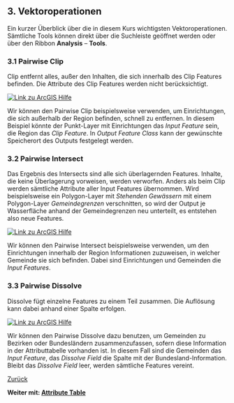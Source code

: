 ## 3. Vektoroperationen

Ein kurzer Überblick über die in diesem Kurs wichtigsten Vektoroperationen. Sämtliche Tools können direkt über die Suchleiste geöffnet werden oder über den Ribbon **Analysis** &ndash; **Tools**.

### 3.1 Pairwise Clip

Clip entfernt alles, außer den Inhalten, die sich innerhalb des Clip Features befinden. Die Attribute des Clip Features werden nicht berücksichtigt.

[![Link zu ArcGIS Hilfe](https://pro.arcgis.com/en/pro-app/latest/tool-reference/analysis/GUID-6D3322A8-57EA-4D24-9FFE-2A9E7C6B29EC-web.png)](https://pro.arcgis.com/en/pro-app/latest/tool-reference/analysis/pairwise-clip.htm)

Wir können den Pairwise Clip beispielsweise verwenden, um Einrichtungen, die sich außerhalb der Region befinden, schnell zu entfernen. In diesem Beispiel könnte der Punkt-Layer mit Einrichtungen das *Input Feature* sein, die Region das *Clip Feature*. In *Output Feature Class* kann der gewünschte Speicherort des Outputs festgelegt werden.

### 3.2 Pairwise Intersect

Das Ergebnis des Intersects sind alle sich überlagernden Features. Inhalte, die keine Überlagerung vorweisen, werden verworfen. Anders als beim Clip werden sämtliche Attribute aller Input Features übernommen. Wird beispielsweise ein Polygon-Layer mit *Stehenden Gewässern* mit einem Polygon-Layer *Gemeindegrenzen* verschnitten, so wird der Output je Wasserfläche anhand der Gemeindegrenzen neu unterteilt, es entstehen also neue Features.

[![Link zu ArcGIS Hilfe](https://pro.arcgis.com/en/pro-app/latest/tool-reference/analysis/GUID-93B78EC9-4024-43AC-87BF-765FAD873B00-web.gif)](https://pro.arcgis.com/en/pro-app/latest/tool-reference/analysis/pairwise-intersect.htm)

Wir können den Pairwise Intersect beispielsweise verwenden, um den Einrichtungen innerhalb der Region Informationen zuzuweisen, in welcher Gemeinde sie sich befinden. Dabei sind Einrichtungen und Gemeinden die *Input Features*.

### 3.3 Pairwise Dissolve

Dissolve fügt einzelne Features zu einem Teil zusammen. Die Auflösung kann dabei anhand einer Spalte erfolgen.

[![Link zu ArcGIS Hilfe](https://pro.arcgis.com/en/pro-app/latest/tool-reference/analysis/GUID-B1553328-7E02-4A67-ABC9-2391F5D6C2CC-web.png)](https://pro.arcgis.com/en/pro-app/latest/tool-reference/analysis/pairwise-dissolve.htm)

Wir können den Pairwise Dissolve dazu benutzen, um Gemeinden zu Bezirken oder Bundesländern zusammenzufassen, sofern diese Information in der Attributtabelle vorhanden ist. In diesem Fall sind die Gemeinden das *Input Feature*, das *Dissolve Field* die Spalte mit der Bundesland-Information. Bleibt das *Dissolve Field* leer, werden sämtliche Features vereint.

[Zurück](./add_content.md)

**Weiter mit: [Attribute Table](./attr.md)**

